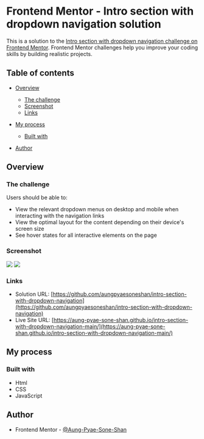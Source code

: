 # Frontend Mentor - Intro section with dropdown navigation solution

This is a solution to the [Intro section with dropdown navigation challenge on Frontend Mentor](https://www.frontendmentor.io/challenges/intro-section-with-dropdown-navigation-ryaPetHE5). Frontend Mentor challenges help you improve your coding skills by building realistic projects. 

## Table of contents

- [Overview](#overview)
  - [The challenge](#the-challenge)
  - [Screenshot](#screenshot)
  - [Links](#links)
- [My process](#my-process)
  - [Built with](#built-with)

- [Author](#author)



## Overview

### The challenge

Users should be able to:

- View the relevant dropdown menus on desktop and mobile when interacting with the navigation links
- View the optimal layout for the content depending on their device's screen size
- See hover states for all interactive elements on the page

### Screenshot

![](./screenshots/desktop.png)
![](./screenshots/mobile.png)



### Links

- Solution URL: [https://github.com/aungpyaesoneshan/intro-section-with-dropdown-navigation](https://github.com/aungpyaesoneshan/intro-section-with-dropdown-navigation)
- Live Site URL: [https://aung-pyae-sone-shan.github.io/intro-section-with-dropdown-navigation-main/](https://aung-pyae-sone-shan.github.io/intro-section-with-dropdown-navigation-main/)

## My process

### Built with

- Html
- CSS 
- JavaScript


## Author

<!-- - Website - [Add your name here](https://www.your-site.com) -->
- Frontend Mentor - [@Aung-Pyae-Sone-Shan](https://www.frontendmentor.io/profile/Happycloud250)
<!-- - Twitter - [@yourusername](https://www.twitter.com/yourusername) -->




